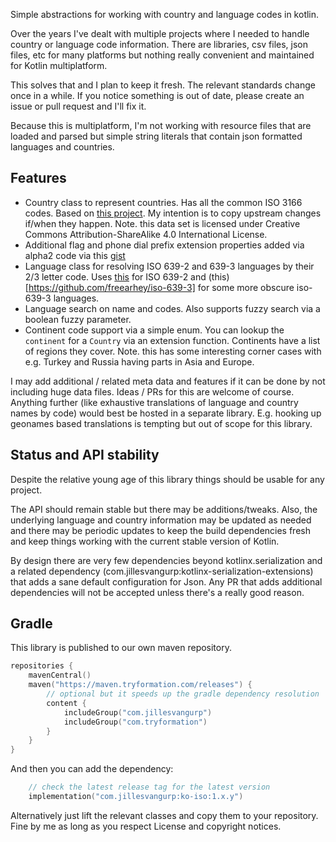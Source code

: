Simple abstractions for working with country and language codes in kotlin.

Over the years I've dealt with multiple projects where I needed to handle country or language code information. There are libraries, csv files, json files, etc for many platforms but nothing really convenient and maintained for Kotlin multiplatform. 

This solves that and I plan to keep it fresh. The relevant standards change once in a while. If you notice something is out of date, please create an issue or pull request and I'll fix it.

Because this is multiplatform, I'm not working with resource files that are loaded and parsed but simple string literals that contain json formatted languages and countries.

## Features

- Country class to represent countries. Has all the common ISO 3166 codes. Based on [this project](https://github.com/lukes/ISO-3166-Countries-with-Regional-Codes). My intention is to copy upstream changes if/when they happen. Note. this data set is licensed under Creative Commons Attribution-ShareAlike 4.0 International License. 
- Additional flag and phone dial prefix extension properties added via alpha2 code via this [gist](https://gist.github.com/devhammed/78cfbee0c36dfdaa4fce7e79c0d39208)
- Language class for resolving ISO 639-2 and 639-3 languages by their 2/3 letter code. Uses [this](https://github.com/freearhey/iso-639-3/blob/master/index.json) for ISO 639-2 and (this)[https://github.com/freearhey/iso-639-3] for some more obscure iso-639-3 languages.
- Language search on name and codes. Also supports fuzzy search via a boolean fuzzy parameter. 
- Continent code support via a simple enum. You can lookup the `continent` for a `Country` via an extension function. Continents have a list of regions they cover. Note. this has some interesting corner cases with e.g. Turkey and Russia having parts in Asia and Europe.

I may add additional / related meta data and features if it can be done by not including huge data files. Ideas / PRs for this are welcome of course. Anything further (like exhaustive translations of language and country names by code) would best be hosted in a separate library. E.g. hooking up geonames based translations is tempting but out of scope for this library.

## Status and API stability

Despite the relative young age of this library things should be usable for any project. 

The API should remain stable but there may be additions/tweaks. Also, the underlying language and country information may be updated as needed and there may be periodic updates to keep the build dependencies fresh and keep things working with the current stable version of Kotlin.

By design there are very few dependencies beyond kotlinx.serialization and a related dependency (com.jillesvangurp:kotlinx-serialization-extensions) that adds a sane default configuration for Json. Any PR that adds additional dependencies will not be accepted unless there's a really good reason.

## Gradle

This library is published to our own maven repository.

```kotlin
repositories {
    mavenCentral()
    maven("https://maven.tryformation.com/releases") {
        // optional but it speeds up the gradle dependency resolution
        content {
            includeGroup("com.jillesvangurp")
            includeGroup("com.tryformation")
        }
    }
}
```

And then you can add the dependency:

```kotlin
    // check the latest release tag for the latest version
    implementation("com.jillesvangurp:ko-iso:1.x.y")
```

Alternatively just lift the relevant classes and copy them to your repository. Fine by me as long as you respect License and copyright notices. 